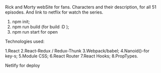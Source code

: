 Rick and Morty webSite for fans.
Characters and their description, for all 51 episodes.
And link to netflix for watch the series.

1. npm init;
2. npm run build (for build :D );
3. npm run start for open

Technologies used:

1.React
2.React-Redux / Redux-Thunk
3.Webpack/babel;
4.Nanoid()-for key-s;
5.Module CSS;
6.React Router
7.React Hooks;
8.PropTypes.

Netlify for deploy
